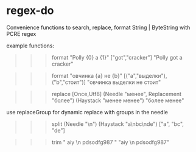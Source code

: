 # regex-do

Convenience functions to search, replace, format String | ByteString with PCRE regex

example functions:

>>> format "Polly {0} a {1}" ["got","cracker"]
"Polly got a cracker"

>>> format "овчинка {a} не {b}" [("a","выделки"),("b","стоит")]
"овчинка выделки не стоит"


>>> replace [Once,Utf8] (Needle "менее", Replacement  "более") (Haystack "менее менее")
"более менее"

use replaceGroup for dynamic replace with groups in the needle

>>> split (Needle "\n") (Haystack "a\nbc\nde")
["a", "bc", "de"]


>>> trim "    aiy  \n  pdsodfg987   "
"aiy  \n  pdsodfg987"